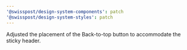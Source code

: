 ```yaml
---
'@swisspost/design-system-components': patch
'@swisspost/design-system-styles': patch
---
```


Adjusted the placement of the Back-to-top button to accommodate the sticky header.
